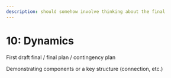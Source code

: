 ```yaml
---
description: should somehow involve thinking about the final
---
```


# 10: Dynamics

First draft final / final plan / contingency plan 

Demonstrating components or a key structure \(connection, etc.\)



